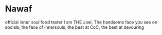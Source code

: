 # Nawaf
official inner soul food tester
I am THE Joel, The handsome face you see on socials, the face of innersouls, the best at CoC, the best at devouring

